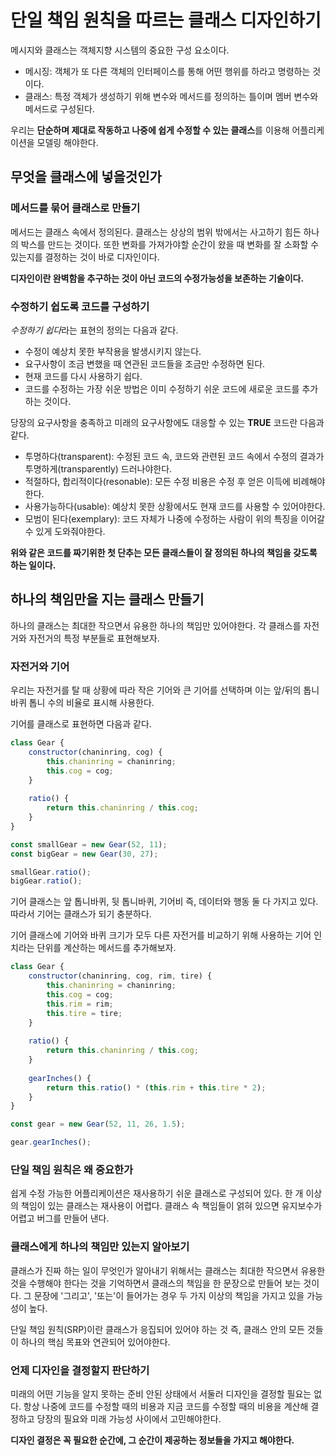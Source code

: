# 단일 책임 원칙을 따르는 클래스 디자인하기

메시지와 클래스는 객체지향 시스템의 중요한 구성 요소이다. 

- 메시징: 객체가 또 다른 객체의 인터페이스를 통해 어떤 행위를 하라고 명령하는 것이다.
- 클래스: 특정 객체가 생성하기 위해 변수와 메서드를 정의하는 틀이며  멤버 변수와 메서드로 구성된다.

우리는 **단순하며 제대로 작동하고 나중에 쉽게 수정할 수 있는 클래스**를 이용해 어플리케이션을 모델링 해야한다. 

## 무엇을 클래스에 넣을것인가

### 메서드를 묶어 클래스로 만들기

메서드는 클래스 속에서 정의된다. 클래스는 상상의 범위 밖에서는 사고하기 힘든 하나의 박스를 만드는 것이다. 또한 변화를 가져가야할 순간이 왔을 때 변화를 잘 소화할 수 있는지를 결정하는 것이 바로 디자인이다.

**디자인이란 완벽함을 추구하는 것이 아닌 코드의 수정가능성을 보존하는 기술이다.**

### 수정하기 쉽도록 코드를 구성하기

*수정하기 쉽다*라는 표현의 정의는 다음과 같다.

- 수정이 예상치 못한 부작용을 발생시키지 않는다.
- 요구사항이 조금 변했을 때 연관된 코드들을 조금만 수정하면 된다.
- 현재 코드를 다시 사용하기 쉽다.
- 코드를 수정하는 가장 쉬운 방법은 이미 수정하기 쉬운 코드에 새로운 코드를 추가하는 것이다.

당장의 요구사항을 충족하고 미래의 요구사항에도 대응할 수 있는 **TRUE** 코드란 다음과 같다.

- 투명하다(transparent): 수정된 코드 속, 코드와 관련된 코드 속에서 수정의 결과가 투명하게(transparently) 드러나야한다.
- 적절하다, 합리적이다(resonable): 모든 수정 비용은 수정 후 얻은 이득에 비례해야한다.
- 사용가능하다(usable): 예상치 못한 상황에서도 현재 코드를 사용할 수 있어야한다.
- 모범이 된다(exemplary): 코드 자체가 나중에 수정하는 사람이 위의 특징을 이어갈 수 있게 도와줘야한다.

**위와 같은 코드를 짜기위한 첫 단추는 모든 클래스들이 잘 정의된 하나의 책임을 갖도록 하는 일이다.**

## 하나의 책임만을 지는 클래스 만들기

하나의 클래스는 최대한 작으면서 유용한 하나의 책임만 있어야한다. 각 클래스를 자전거와 자전거의 특정 부분들로 표현해보자.

### 자전거와 기어

우리는 자전거를 탈 때 상황에 따라 작은 기어와 큰 기어를 선택하며 이는 앞/뒤의 톱니바퀴 톱니 수의 비율로 표시해 사용한다.

기어를 클래스로 표현하면 다음과 같다.

```js
class Gear {
	constructor(chaninring, cog) {
		this.chaninring = chaninring;
		this.cog = cog;
	}
	
	ratio() {
		return this.chaninring / this.cog;
	}
}

const smallGear = new Gear(52, 11);
const bigGear = new Gear(30, 27);

smallGear.ratio();
bigGear.ratio();
```

기어 클래스는 앞 톱니바퀴, 뒷 톱니바퀴, 기어비 즉, 데이터와 행동 둘 다 가지고 있다. 따라서 기어는 클래스가 되기 충분하다.

기어 클래스에 기어와 바퀴 크기가 모두 다른 자전거를 비교하기 위해 사용하는 기어 인치라는 단위를 계산하는 메서드를 추가해보자.

```js
class Gear {
	constructor(chaninring, cog, rim, tire) {
		this.chaninring = chaninring;
		this.cog = cog;
		this.rim = rim;
		this.tire = tire;
	}
	
	ratio() {
		return this.chaninring / this.cog;
	}
	
	gearInches() {
		return this.ratio() * (this.rim + this.tire * 2);
	}
}

const gear = new Gear(52, 11, 26, 1.5);

gear.gearInches();
```

### 단일 책임 원칙은 왜 중요한가

쉽게 수정 가능한 어플리케이션은 재사용하기 쉬운 클래스로 구성되어 있다. 한 개 이상의 책임이 있는 클래스는 재사용이 어렵다. 클래스 속 책임들이 얽혀 있으면 유지보수가 어렵고 버그를 만들어 낸다.

### 클래스에게 하나의 책임만 있는지 알아보기

클래스가 진짜 하는 일이 무엇인가 알아내기 위해서는 클래스는 최대한 작으면서 유용한 것을 수행해야 한다는 것을 기억하면서 클래스의 책임을 한 문장으로 만들어 보는 것이다. 그 문장에 '그리고', '또는'이 들어가는 경우 두 가지 이상의 책임을 가지고 있을 가능성이 높다.

단일 책임 원칙(SRP)이란 클래스가 응집되어 있어야 하는 것 즉, 클래스 안의 모든 것들이 하나의 핵심 목표와 연관되어 있어야한다.

### 언제 디자인을 결정할지 판단하기

미래의 어떤 기능을 알지 못하는 준비 안된 상태에서 서둘러 디자인을 결정할 필요는 없다. 항상 나중에 코드를 수정할 때의 비용과 지금 코드를 수정할 때의 비용을 계산해 결정하고 당장의 필요와 미래 가능성 사이에서 고민해야한다.

**디자인 결정은 꼭 필요한 순간에, 그 순간이 제공하는 정보들을 가지고 해야한다.**






